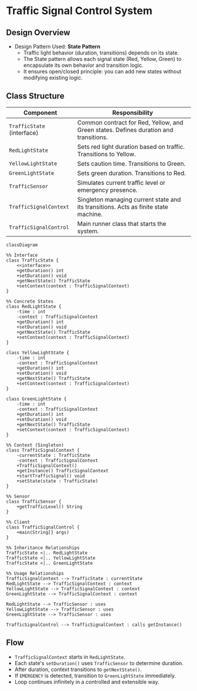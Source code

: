 # Traffic Signal Control System

## Design Overview
- Design Pattern Used: **State Pattern**
  - Traffic light behavior (duration, transitions) depends on its state. 
  - The State pattern allows each signal state (Red, Yellow, Green) to encapsulate its own behavior and transition logic. 
  - It ensures open/closed principle: you can add new states without modifying existing logic.

## Class Structure

| **Component**              | **Responsibility**                                                                   |
| -------------------------- | ------------------------------------------------------------------------------------ |
| `TrafficState` (interface) | Common contract for Red, Yellow, and Green states. Defines duration and transitions. |
| `RedLightState`            | Sets red light duration based on traffic. Transitions to Yellow.                     |
| `YellowLightState`         | Sets caution time. Transitions to Green.                                             |
| `GreenLightState`          | Sets green duration. Transitions to Red.                                             |
| `TrafficSensor`            | Simulates current traffic level or emergency presence.                               |
| `TrafficSignalContext`     | Singleton managing current state and its transitions. Acts as finite state machine.  |
| `TrafficSignalControl`     | Main runner class that starts the system.                                            |


```mermaid
classDiagram

%% Interface
class TrafficState {
    <<interface>>
    +getDuration() int
    +setDuration() void
    +getNextState() TrafficState
    +setContext(context : TrafficSignalContext)
}

%% Concrete States
class RedLightState {
    -time : int
    -context : TrafficSignalContext
    +getDuration() int
    +setDuration() void
    +getNextState() TrafficState
    +setContext(context : TrafficSignalContext)
}

class YellowLightState {
    -time : int
    -context : TrafficSignalContext
    +getDuration() int
    +setDuration() void
    +getNextState() TrafficState
    +setContext(context : TrafficSignalContext)
}

class GreenLightState {
    -time : int
    -context : TrafficSignalContext
    +getDuration() int
    +setDuration() void
    +getNextState() TrafficState
    +setContext(context : TrafficSignalContext)
}

%% Context (Singleton)
class TrafficSignalContext {
    -currentState : TrafficState
    -context : TrafficSignalContext
    +TrafficSignalContext()
    +getInstance() TrafficSignalContext
    +startTrafficSignal() void
    +setState(state : TrafficState)
}

%% Sensor
class TrafficSensor {
    +getTrafficLevel() String
}

%% Client
class TrafficSignalControl {
    +main(String[] args)
}

%% Inheritance Relationships
TrafficState <|.. RedLightState
TrafficState <|.. YellowLightState
TrafficState <|.. GreenLightState

%% Usage Relationships
TrafficSignalContext --> TrafficState : currentState
RedLightState --> TrafficSignalContext : context
YellowLightState --> TrafficSignalContext : context
GreenLightState --> TrafficSignalContext : context

RedLightState --> TrafficSensor : uses
YellowLightState --> TrafficSensor : uses
GreenLightState --> TrafficSensor : uses

TrafficSignalControl --> TrafficSignalContext : calls getInstance()

```

## Flow

- `TrafficSignalContext` starts in `RedLightState`. 
- Each state's `setDuration()` uses `TrafficSensor` to determine duration. 
- After duration, context transitions to `getNextState()`. 
- If `EMERGENCY` is detected, transition to `GreenLightState` immediately. 
- Loop continues infinitely in a controlled and extensible way.
